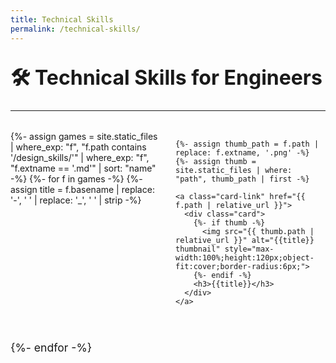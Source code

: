 ```yaml
---
title: Technical Skills
permalink: /technical-skills/
---
```


<head>
  <style>
    .projects {
      display: grid;
      grid-template-columns: repeat(auto-fit, minmax(200px, 1fr));
      gap: 1.5rem;
      margin-top: 2rem;
    }

    .card-link {
      text-decoration: none;
    }

    .card {
      background: #ffffff;
      border: 1px solid #e5e7eb;
      border-radius: 10px;
      overflow: hidden;
      box-shadow: 0 2px 5px rgba(0, 0, 0, 0.05);
      transition: transform 0.2s ease;
      display: flex;
      flex-direction: column;
      align-items: center;
      padding: 1rem;
      height: 100%;
    }

    .card:hover {
      transform: scale(1.03);
    }

    .card h3 {
      color: #1f2937;
      margin: 0.5rem 0 0;
      text-align: center;
      font-size: 1rem;
    }

    h1 {
      font-size: 2rem;
      margin-top: 2rem;
    }

    p {
      font-size: 1.1rem;
    }
  </style>
</head>

# 🛠️ Technical Skills for Engineers

---

<div id="hub-cards" class="projects">
  {%- assign games = site.static_files
      | where_exp: "f", "f.path contains '/design_skills/'"
      | where_exp: "f", "f.extname == '.md'"
      | sort: "name" -%}
  {%- for f in games -%}
    {%- assign title = f.basename 
   | replace: '-', ' ' 
   | replace: '_', ' ' 
   | strip -%}


    {%- assign thumb_path = f.path | replace: f.extname, '.png' -%}
    {%- assign thumb = site.static_files | where: "path", thumb_path | first -%}

    <a class="card-link" href="{{ f.path | relative_url }}">
      <div class="card">
        {%- if thumb -%}
          <img src="{{ thumb.path | relative_url }}" alt="{{title}} thumbnail" style="max-width:100%;height:120px;object-fit:cover;border-radius:6px;">
        {%- endif -%}
        <h3>{{title}}</h3>
      </div>
    </a>
  {%- endfor -%}
</div>


